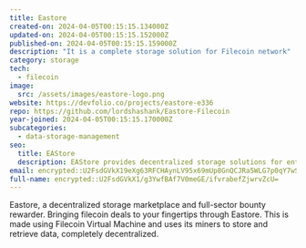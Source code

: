 ```yaml
---
title: Eastore
created-on: 2024-04-05T00:15:15.134000Z
updated-on: 2024-04-05T00:15:15.152000Z
published-on: 2024-04-05T00:15:15.159000Z
description: "It is a complete storage solution for Filecoin network"
category: storage
tech:
  - filecoin
image:
  src: /assets/images/eastore-logo.png
website: https://devfolio.co/projects/eastore-e336
repo: https://github.com/lordshashank/Eastore-Filecoin
year-joined: 2024-04-05T00:15:15.170000Z
subcategories:
  - data-storage-management
seo:
  title: EAStore
  description: EAStore provides decentralized storage solutions for enterprise applications.
email: encrypted::U2FsdGVkX19eXg63RFCHAynLV95x69mUp8GnQCJRa5WLG7p0qY7wSWDt1rREPDyZ
full-name: encrypted::U2FsdGVkX1/g3YwfBAf7V0meGE/ifvrabefZjwrvZcU=
---
```


Eastore, a decentralized storage marketplace and full-sector bounty rewarder. Bringing filecoin deals to your fingertips through Eastore. This is made using Filecoin Virtual Machine and uses its miners to store and retrieve data, completely decentralized.
